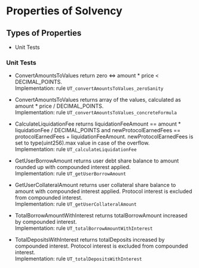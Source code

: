 # Properties of Solvency

## Types of Properties

- Unit Tests

### Unit Tests

- ConvertAmountsToValues return zero <=> amount * price < DECIMAL_POINTS.\
  Implementation: rule `UT_convertAmountsToValues_zeroSanity`

- ConvertAmountsToValues returns array of the values, calculated as amount * price / DECIMAL_POINTS.\
  Implementation: rule `UT_convertAmountsToValues_concreteFormula`

- CalculateLiquidationFee returns liquidationFeeAmount == amount * liquidationFee / DECIMAL_POINTS and newProtocolEarnedFees == protocolEarnedFees + liquidationFeeAmount. newProtocolEarnedFees is set to type(uint256).max value in case of the overflow.\
  Implementation: rule `UT_calculateLiquidationFee`

- GetUserBorrowAmount returns user debt share balance to amount rounded up with compounded interest applied.\
  Implementation: rule `UT_getUserBorrowAmount`

- GetUserCollateralAmount returns user collateral share balance to amount with compounded interest applied. Protocol interest is excluded from compounded interest.\
  Implementation: rule `UT_getUserCollateralAmount`

- TotalBorrowAmountWithInterest returns totalBorrowAmount increased by compounded interest.\
  Implementation: rule `UT_totalBorrowAmountWithInterest`

- TotalDepositsWithInterest returns totalDeposits increased by compounded interest. Protocol interest is excluded from compounded interest.\
  Implementation: rule `UT_totalDepositsWithInterest`
